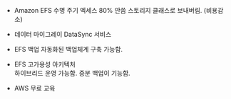 - Amazon EFS 수명 주기
엑세스 80% 안씀 
스토리지 클래스로 보내버림. (비용감소)

- 데이터 마이그레이
DataSync 서비스

- EFS 백업
자동화된 백업체계 구축 가능함.

- EFS 고가용성 아키텍처  
하이브리드 운영 가능함.
증분 백업이 기능함.

- AWS 무료 교육
